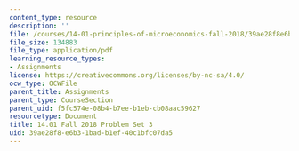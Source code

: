 ```yaml
---
content_type: resource
description: ''
file: /courses/14-01-principles-of-microeconomics-fall-2018/39ae28f8e6b31badb1ef40c1bfc07da5_MIT14_01F18_pset3.pdf
file_size: 134883
file_type: application/pdf
learning_resource_types:
- Assignments
license: https://creativecommons.org/licenses/by-nc-sa/4.0/
ocw_type: OCWFile
parent_title: Assignments
parent_type: CourseSection
parent_uid: f5fc574e-08b4-b7ee-b1eb-cb08aac59627
resourcetype: Document
title: 14.01 Fall 2018 Problem Set 3
uid: 39ae28f8-e6b3-1bad-b1ef-40c1bfc07da5
---
```

